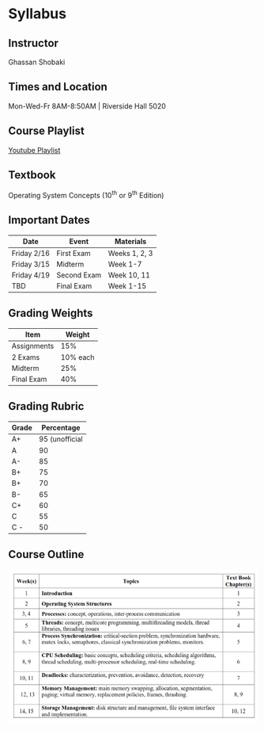 # Syllabus

## Instructor
Ghassan Shobaki

## Times and Location
Mon-Wed-Fr 8AM-8:50AM | Riverside Hall 5020

## Course Playlist
[Youtube Playlist](https://www.youtube.com/playlist?list=PL6KMWPQP_DM-7tMNjUa7X2zGrc8jipPeI)

## Textbook 
Operating System Concepts (10<sup>th</sup> or 9<sup>th</sup> Edition)

## Important Dates
| Date            | Event           | Materials       |
| --------------- | --------------- | --------------- |
| Friday 2/16     | First Exam      | Weeks 1, 2, 3   |
| Friday 3/15     | Midterm         | Week 1-7        |
| Friday 4/19     | Second Exam     | Week 10, 11     |
| TBD             | Final Exam      | Week 1-15       |

## Grading Weights
| Item            | Weight          |
| --------------- | --------------- |
| Assignments     | 15%             |
| 2 Exams         | 10% each        |
| Midterm         | 25%             |
| Final Exam      | 40%             |

## Grading Rubric 
| Grade           | Percentage      |
| --------------- | --------------- |
| A+              | 95 (unofficial  |
| A               | 90              |
| A-              | 85              |
| B+              | 75              |
| B+              | 70              |
| B-              | 65              |
| C+              | 60              |
| C               | 55              |
| C -             | 50              |


## Course Outline
![](../assets/course_schedule_139.png)



